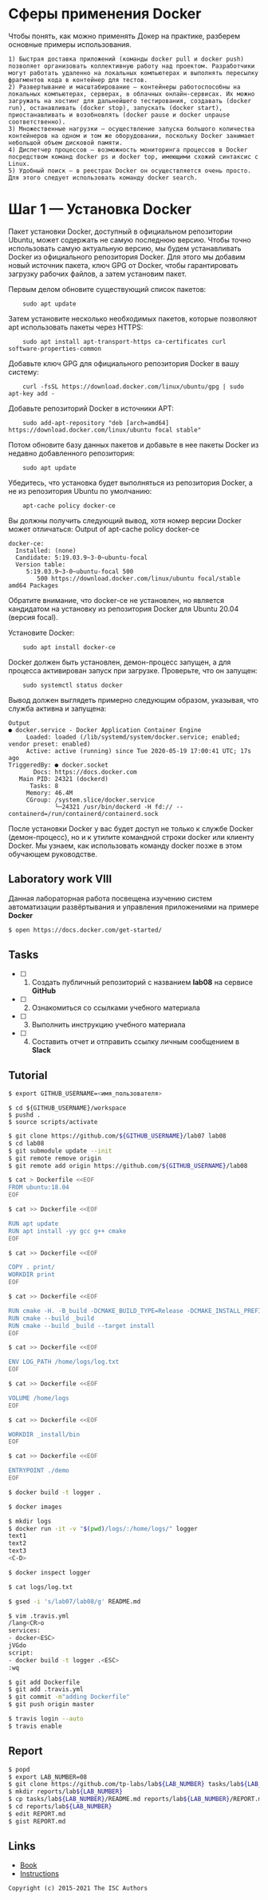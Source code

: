# Сферы применения Docker
Чтобы понять, как можно применять Докер на практике, разберем основные примеры использования.

    1) Быстрая доставка приложений (команды docker pull и docker push) позволяет организовать коллективную работу над проектом. Разработчики могут работать удаленно на локальных компьютерах и выполнять пересылку фрагментов кода в контейнер для тестов.
    2) Развертывание и масштабирование — контейнеры работоспособны на локальных компьютерах, серверах, в облачных онлайн-сервисах. Их можно загружать на хостинг для дальнейшего тестирования, создавать (docker run), останавливать (docker stop), запускать (docker start), приостанавливать и возобновлять (docker pause и docker unpause соответственно).
    3) Множественные нагрузки — осуществление запуска большого количества контейнеров на одном и том же оборудовании, поскольку Docker занимает небольшой объем дисковой памяти.
    4) Диспетчер процессов — возможность мониторинга процессов в Docker посредством команд docker ps и docker top, имеющими схожий синтаксис с Linux.
    5) Удобный поиск — в реестрах Docker он осуществляется очень просто. Для этого следует использовать команду docker search.


# Шаг 1 — Установка Docker

Пакет установки Docker, доступный в официальном репозитории Ubuntu, может содержать не самую последнюю версию. Чтобы точно использовать самую актуальную версию, мы будем устанавливать Docker из официального репозитория Docker. Для этого мы добавим новый источник пакета, ключ GPG от Docker, чтобы гарантировать загрузку рабочих файлов, а затем установим пакет.

Первым делом обновите существующий список пакетов:
```
    sudo apt update
```
Затем установите несколько необходимых пакетов, которые позволяют apt использовать пакеты через HTTPS:
```
    sudo apt install apt-transport-https ca-certificates curl software-properties-common
```
Добавьте ключ GPG для официального репозитория Docker в вашу систему:
```
    curl -fsSL https://download.docker.com/linux/ubuntu/gpg | sudo apt-key add -
```
Добавьте репозиторий Docker в источники APT:
```
    sudo add-apt-repository "deb [arch=amd64] https://download.docker.com/linux/ubuntu focal stable"
```
Потом обновите базу данных пакетов и добавьте в нее пакеты Docker из недавно добавленного репозитория:
```
    sudo apt update
```
Убедитесь, что установка будет выполняться из репозитория Docker, а не из репозитория Ubuntu по умолчанию:
```
    apt-cache policy docker-ce
```
Вы должны получить следующий вывод, хотя номер версии Docker может отличаться:
Output of apt-cache policy docker-ce
```
docker-ce:
  Installed: (none)
  Candidate: 5:19.03.9~3-0~ubuntu-focal
  Version table:
     5:19.03.9~3-0~ubuntu-focal 500
        500 https://download.docker.com/linux/ubuntu focal/stable amd64 Packages
```
Обратите внимание, что docker-ce не установлен, но является кандидатом на установку из репозитория Docker для Ubuntu 20.04 (версия focal).

Установите Docker:
```
    sudo apt install docker-ce
```
Docker должен быть установлен, демон-процесс запущен, а для процесса активирован запуск при загрузке. Проверьте, что он запущен:
```
    sudo systemctl status docker
```
Вывод должен выглядеть примерно следующим образом, указывая, что служба активна и запущена:
```
Output
● docker.service - Docker Application Container Engine
     Loaded: loaded (/lib/systemd/system/docker.service; enabled; vendor preset: enabled)
     Active: active (running) since Tue 2020-05-19 17:00:41 UTC; 17s ago
TriggeredBy: ● docker.socket
       Docs: https://docs.docker.com
   Main PID: 24321 (dockerd)
      Tasks: 8
     Memory: 46.4M
     CGroup: /system.slice/docker.service
             └─24321 /usr/bin/dockerd -H fd:// --containerd=/run/containerd/containerd.sock
```
После установки Docker у вас будет доступ не только к службе Docker (демон-процесс), но и к утилите командной строки docker или клиенту Docker. Мы узнаем, как использовать команду docker позже в этом обучающем руководстве.






## Laboratory work VIII

Данная лабораторная работа посвещена изучению систем автоматизации развёртывания и управления приложениями на примере **Docker**

```sh
$ open https://docs.docker.com/get-started/
```

## Tasks

- [ ] 1. Создать публичный репозиторий с названием **lab08** на сервисе **GitHub**
- [ ] 2. Ознакомиться со ссылками учебного материала
- [ ] 3. Выполнить инструкцию учебного материала
- [ ] 4. Составить отчет и отправить ссылку личным сообщением в **Slack**

## Tutorial

```sh
$ export GITHUB_USERNAME=<имя_пользователя>
```

```
$ cd ${GITHUB_USERNAME}/workspace
$ pushd .
$ source scripts/activate
```

```sh
$ git clone https://github.com/${GITHUB_USERNAME}/lab07 lab08
$ cd lab08
$ git submodule update --init
$ git remote remove origin
$ git remote add origin https://github.com/${GITHUB_USERNAME}/lab08
```

```sh
$ cat > Dockerfile <<EOF
FROM ubuntu:18.04
EOF
```

```sh
$ cat >> Dockerfile <<EOF

RUN apt update
RUN apt install -yy gcc g++ cmake
EOF
```

```sh
$ cat >> Dockerfile <<EOF

COPY . print/
WORKDIR print
EOF
```

```sh
$ cat >> Dockerfile <<EOF

RUN cmake -H. -B_build -DCMAKE_BUILD_TYPE=Release -DCMAKE_INSTALL_PREFIX=_install
RUN cmake --build _build
RUN cmake --build _build --target install
EOF
```

```sh
$ cat >> Dockerfile <<EOF

ENV LOG_PATH /home/logs/log.txt
EOF
```

```sh
$ cat >> Dockerfile <<EOF

VOLUME /home/logs
EOF
```

```sh
$ cat >> Dockerfile <<EOF

WORKDIR _install/bin
EOF
```

```sh
$ cat >> Dockerfile <<EOF

ENTRYPOINT ./demo
EOF
```

```sh
$ docker build -t logger .
```

```sh
$ docker images
```

```sh
$ mkdir logs
$ docker run -it -v "$(pwd)/logs/:/home/logs/" logger
text1
text2
text3
<C-D>
```

```sh
$ docker inspect logger
```

```sh
$ cat logs/log.txt
```

```sh
$ gsed -i 's/lab07/lab08/g' README.md
```

```sh
$ vim .travis.yml
/lang<CR>o
services:
- docker<ESC>
jVGdo
script:
- docker build -t logger .<ESC>
:wq
```

```sh
$ git add Dockerfile
$ git add .travis.yml
$ git commit -m"adding Dockerfile"
$ git push origin master
```

```sh
$ travis login --auto
$ travis enable
```

## Report

```sh
$ popd
$ export LAB_NUMBER=08
$ git clone https://github.com/tp-labs/lab${LAB_NUMBER} tasks/lab${LAB_NUMBER}
$ mkdir reports/lab${LAB_NUMBER}
$ cp tasks/lab${LAB_NUMBER}/README.md reports/lab${LAB_NUMBER}/REPORT.md
$ cd reports/lab${LAB_NUMBER}
$ edit REPORT.md
$ gist REPORT.md
```

## Links

- [Book](https://www.dockerbook.com)
- [Instructions](https://docs.docker.com/engine/reference/builder/)

```
Copyright (c) 2015-2021 The ISC Authors
```
